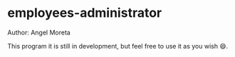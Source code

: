 # employees-administrator
Author: Angel Moreta

This program it is still in development, but feel free to use it as you wish 😄.
